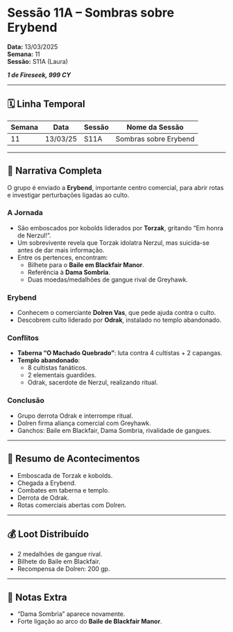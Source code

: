 # Sessão 11A – Sombras sobre Erybend  
**Data:** 13/03/2025  
**Semana:** 11  
**Sessão:** S11A (Laura)  

***1 de Fireseek, 999 CY***

---
## 🗓 Linha Temporal
| Semana | Data      | Sessão | Nome da Sessão        |
|--------|-----------|--------|------------------------|
| 11     | 13/03/25  | S11A   | Sombras sobre Erybend  |

---

## 📖 Narrativa Completa
O grupo é enviado a **Erybend**, importante centro comercial, para abrir rotas e investigar perturbações ligadas ao culto.  

### A Jornada
- São emboscados por kobolds liderados por **Torzak**, gritando “Em honra de Nerzul!”.  
- Um sobrevivente revela que Torzak idolatra Nerzul, mas suicida-se antes de dar mais informação.  
- Entre os pertences, encontram:  
  - Bilhete para o **Baile em Blackfair Manor**.  
  - Referência à **Dama Sombria**.  
  - Duas moedas/medalhões de gangue rival de Greyhawk.  

### Erybend
- Conhecem o comerciante **Dolren Vas**, que pede ajuda contra o culto.  
- Descobrem culto liderado por **Odrak**, instalado no templo abandonado.  

### Conflitos
- **Taberna “O Machado Quebrado”**: luta contra 4 cultistas + 2 capangas.  
- **Templo abandonado**:  
  - 8 cultistas fanáticos.  
  - 2 elementais guardiões.  
  - Odrak, sacerdote de Nerzul, realizando ritual.  

### Conclusão
- Grupo derrota Odrak e interrompe ritual.  
- Dolren firma aliança comercial com Greyhawk.  
- Ganchos: Baile em Blackfair, Dama Sombria, rivalidade de gangues.  

---

## 🎲 Resumo de Acontecimentos
- Emboscada de Torzak e kobolds.  
- Chegada a Erybend.  
- Combates em taberna e templo.  
- Derrota de Odrak.  
- Rotas comerciais abertas com Dolren.  

---

## 💰 Loot Distribuído
- 2 medalhões de gangue rival.  
- Bilhete do Baile em Blackfair.  
- Recompensa de Dolren: 200 gp.  

---

## 🧾 Notas Extra
- “Dama Sombria” aparece novamente.  
- Forte ligação ao arco do **Baile de Blackfair Manor**.  
